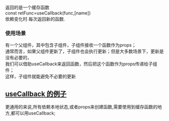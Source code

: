 返回的是一个缓存函数    
const retFunc=useCallback(func,[name])  
依赖变化时.每次返回新的函数.  

### 使用场景
有一个父组件，其中包含子组件，子组件接收一个函数作为props；  
通常而言，如果父组件更新了，子组件也会执行更新；但是大多数场景下，更新是没有必要的，  
我们可以借助useCallback来返回函数，然后把这个函数作为props传递给子组件；  
这样，子组件就能避免不必要的更新  

[useCallback 的例子](https://codesandbox.io/s/yanzheng-useeffect-fggwj?file=/src/App.js)
---------------
更通用的来说,所有依赖本地状态,或者props来创建函数,需要使用到缓存函数的地方,都可以用useCallback;

